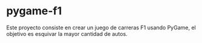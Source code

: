 # pygame-f1
Este proyecto consiste en crear un juego de carreras F1 usando PyGame, el objetivo es esquivar la mayor cantidad de autos.
